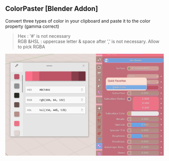 ## ColorPaster [Blender Addon]

Convert three types of color in your clipboard and paste it to the color property (gamma correct)

> Hex : '#' is not necessary<br>RGB &HSL : uppercase letter & space after ',' is not necessary. Allow to pick RGBA

![](res/img.png)